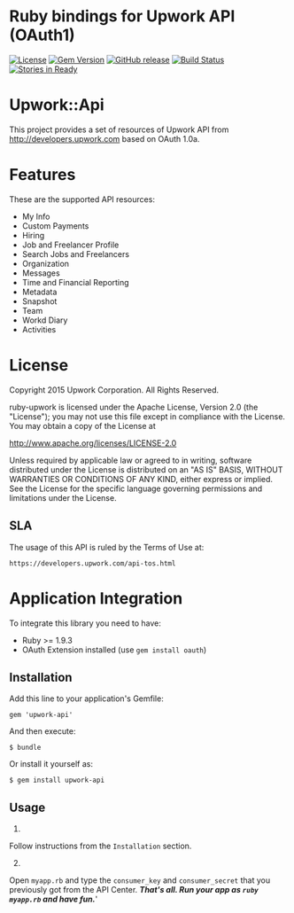 Ruby bindings for Upwork API (OAuth1)
============

[![License](https://img.shields.io/github/license/upwork/ruby-upwork)](http://www.apache.org/licenses/LICENSE-2.0.html)
[![Gem Version](https://badge.fury.io/rb/upwork-api.svg)](http://badge.fury.io/rb/upwork-api)
[![GitHub release](https://img.shields.io/github/release/upwork/ruby-upwork.svg)](https://github.com/upwork/ruby-upwork/releases)
[![Build Status](https://travis-ci.org/upwork/ruby-upwork.svg)](https://travis-ci.org/upwork/ruby-upwork)
[![Stories in Ready](http://badge.waffle.io/upwork/ruby-upwork.png)](http://waffle.io/upwork/ruby-upwork)

# Upwork::Api

This project provides a set of resources of Upwork API from http://developers.upwork.com
 based on OAuth 1.0a.

# Features
These are the supported API resources:

* My Info
* Custom Payments
* Hiring
* Job and Freelancer Profile
* Search Jobs and Freelancers
* Organization
* Messages
* Time and Financial Reporting
* Metadata
* Snapshot
* Team
* Workd Diary
* Activities

# License

Copyright 2015 Upwork Corporation. All Rights Reserved.

ruby-upwork is licensed under the Apache License, Version 2.0 (the "License");
you may not use this file except in compliance with the License.
You may obtain a copy of the License at

http://www.apache.org/licenses/LICENSE-2.0

Unless required by applicable law or agreed to in writing, software
distributed under the License is distributed on an "AS IS" BASIS,
WITHOUT WARRANTIES OR CONDITIONS OF ANY KIND, either express or implied.
See the License for the specific language governing permissions and
limitations under the License.

## SLA
The usage of this API is ruled by the Terms of Use at:

    https://developers.upwork.com/api-tos.html

# Application Integration
To integrate this library you need to have:

* Ruby >= 1.9.3
* OAuth Extension installed (use `gem install oauth`)

## Installation

Add this line to your application's Gemfile:

    gem 'upwork-api'

And then execute:

    $ bundle

Or install it yourself as:

    $ gem install upwork-api

## Usage

1.
Follow instructions from the `Installation` section.

2.
Open `myapp.rb` and type the `consumer_key` and `consumer_secret` that you previously got from the API Center.
***That's all. Run your app as `ruby myapp.rb` and have fun.***'
